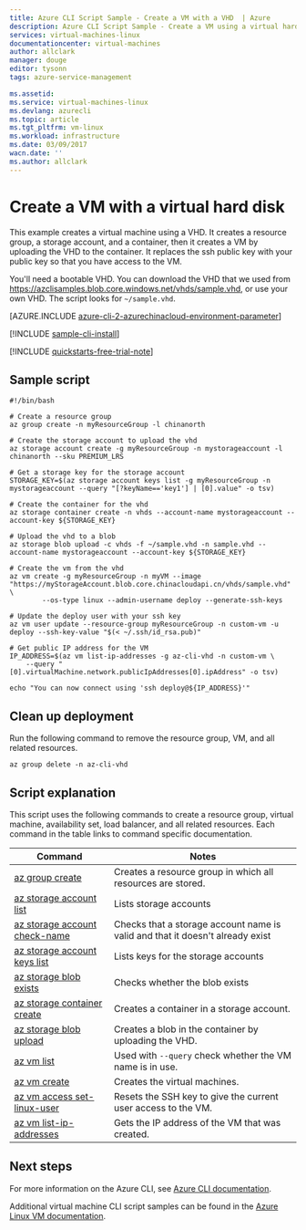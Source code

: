 ```yaml
---
title: Azure CLI Script Sample - Create a VM with a VHD  | Azure
description: Azure CLI Script Sample - Create a VM using a virtual hard disk.
services: virtual-machines-linux
documentationcenter: virtual-machines
author: allclark
manager: douge
editor: tysonn
tags: azure-service-management

ms.assetid:
ms.service: virtual-machines-linux
ms.devlang: azurecli
ms.topic: article
ms.tgt_pltfrm: vm-linux
ms.workload: infrastructure
ms.date: 03/09/2017
wacn.date: ''
ms.author: allclark
---
```


# Create a VM with a virtual hard disk

This example creates a virtual machine using a VHD.
It creates a resource group, a storage account, and a container,
then it creates a VM by uploading the VHD to the container.
It replaces the ssh public key with your public key so that you have access to the VM.

You'll need a bootable VHD.
You can download the VHD that we used from https://azclisamples.blob.core.windows.net/vhds/sample.vhd,
or use your own VHD. The script looks for `~/sample.vhd`.

[AZURE.INCLUDE [azure-cli-2-azurechinacloud-environment-parameter](../../includes/azure-cli-2-azurechinacloud-environment-parameter.md)]

[!INCLUDE [sample-cli-install](../../../includes/sample-cli-install.md)]

[!INCLUDE [quickstarts-free-trial-note](../../../includes/quickstarts-free-trial-note.md)]

## Sample script

```azurecli
#!/bin/bash

# Create a resource group
az group create -n myResourceGroup -l chinanorth

# Create the storage account to upload the vhd
az storage account create -g myResourceGroup -n mystorageaccount -l chinanorth --sku PREMIUM_LRS

# Get a storage key for the storage account
STORAGE_KEY=$(az storage account keys list -g myResourceGroup -n mystorageaccount --query "[?keyName=='key1'] | [0].value" -o tsv)

# Create the container for the vhd
az storage container create -n vhds --account-name mystorageaccount --account-key ${STORAGE_KEY}

# Upload the vhd to a blob
az storage blob upload -c vhds -f ~/sample.vhd -n sample.vhd --account-name mystorageaccount --account-key ${STORAGE_KEY}

# Create the vm from the vhd
az vm create -g myResourceGroup -n myVM --image "https://myStorageAccount.blob.core.chinacloudapi.cn/vhds/sample.vhd" \
        --os-type linux --admin-username deploy --generate-ssh-keys

# Update the deploy user with your ssh key
az vm user update --resource-group myResourceGroup -n custom-vm -u deploy --ssh-key-value "$(< ~/.ssh/id_rsa.pub)"

# Get public IP address for the VM
IP_ADDRESS=$(az vm list-ip-addresses -g az-cli-vhd -n custom-vm \
    --query "[0].virtualMachine.network.publicIpAddresses[0].ipAddress" -o tsv)

echo "You can now connect using 'ssh deploy@${IP_ADDRESS}'"
```

## Clean up deployment 

Run the following command to remove the resource group, VM, and all related resources.

```azurecli
az group delete -n az-cli-vhd
```

## Script explanation

This script uses the following commands to create a resource group, virtual machine, availability set, load balancer, and all related resources. Each command in the table links to command specific documentation.

| Command | Notes |
|---|---|
| [az group create](https://docs.microsoft.com/cli/azure/group#create) | Creates a resource group in which all resources are stored. |
| [az storage account list](https://docs.microsoft.com/cli/azure/storage/account#list) | Lists storage accounts |
| [az storage account check-name](https://docs.microsoft.com/cli/azure/storage/account#check-name) | Checks that a storage account name is valid and that it doesn't already exist |
| [az storage account keys list](https://docs.microsoft.com/cli/azure/storage/account/keys#list) | Lists keys for the storage accounts |
| [az storage blob exists](https://docs.microsoft.com/cli/azure/storage/blob#exists) | Checks whether the blob exists |
| [az storage container create](https://docs.microsoft.com/cli/azure/storage/container#create) | Creates a container in a storage account. |
| [az storage blob upload](https://docs.microsoft.com/cli/azure/storage/blob#upload) | Creates a blob in the container by uploading the VHD. |
| [az vm list](https://docs.microsoft.com/cli/azure/vm#list) | Used with `--query` check whether the VM name is in use. | 
| [az vm create](https://docs.microsoft.com/cli/azure/vm/availability-set#create) | Creates the virtual machines. |
| [az vm access set-linux-user](https://docs.microsoft.com/cli/azure/vm/access#set-linux-user) | Resets the SSH key to give the current user access to the VM. |
| [az vm list-ip-addresses](https://docs.microsoft.com/cli/azure/vm#list-ip-addresses) | Gets the IP address of the VM that was created. |

## Next steps

For more information on the Azure CLI, see [Azure CLI documentation](https://docs.microsoft.com/cli/azure/overview).

Additional virtual machine CLI script samples can be found in the [Azure Linux VM documentation](../linux/cli-samples.md?toc=%2fazure%2fvirtual-machines%2flinux%2ftoc.json).
